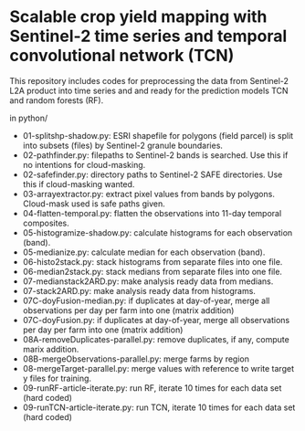 # Scalable crop yield mapping with Sentinel-2 time series and temporal convolutional network (TCN)

This repository includes codes for preprocessing the data from Sentinel-2 L2A product into time series and and ready for the prediction models TCN and random forests (RF).

in python/

- 01-splitshp-shadow.py: ESRI shapefile for polygons (field parcel) is split into subsets (files) by Sentinel-2 granule boundaries.
- 02-pathfinder.py: filepaths to Sentinel-2 bands is searched. Use this if no intentions for cloud-masking.
- 02-safefinder.py: directory paths to Sentinel-2 SAFE directories. Use this if cloud-masking wanted.
- 03-arrayextractor.py: extract pixel values from bands by polygons. Cloud-mask used is safe paths given.
- 04-flatten-temporal.py: flatten the observations into 11-day temporal composites.
- 05-histogramize-shadow.py: calculate histograms for each observation (band).
- 05-medianize.py: calculate median for each observation (band).
- 06-histo2stack.py: stack histograms from separate files into one file.
- 06-median2stack.py: stack medians from separate files into one file.
- 07-medianstack2ARD.py: make analysis ready data from medians.
- 07-stack2ARD.py: make analysis ready data from histograms.
- 07C-doyFusion-median.py: if duplicates at day-of-year, merge all observations per day per farm into one (matrix addition)
- 07C-doyFusion.py: if duplicates at day-of-year, merge all observations per day per farm into one (matrix addition)
- 08A-removeDuplicates-parallel.py: remove duplicates, if any, compute marix addition.
- 08B-mergeObservations-parallel.py: merge farms by region
- 08-mergeTarget-parallel.py: merge values with reference to write target y files for training.
- 09-runRF-article-iterate.py: run RF, iterate 10 times for each data set (hard coded)
- 09-runTCN-article-iterate.py: run TCN, iterate 10 times for each data set (hard coded)


